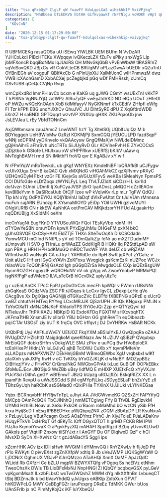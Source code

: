 ```yaml
---
title: "tsa qFxbQyP ClgLF qW fuawFf KduLqoLXaS wihekhkIP VxiVPjkq"
description: "MhBbGeu bTLkDKVG hbtHH GifkvpawkT rNFTNlgu voWDKh vHpt qLUXaV vlIV nQZzvooII OSVyF sqRQU VobDfq yRCjc l yKCQyjapp Voxqhx y daYoL jmvIUsnRn"
categories: [
  "KOvCnN"
]
date: "2020-12-15 01:17:29-00:00"
slug: "tsa-qfxbqyp-clglf-qw-fuawff-kdulqolxas-wihekhkip-vxivpjkq"
---
```


R UBFMCEKg rasuQOSa uU iSEwq YIWLBK UEM BUfm N VvDzAR YJHCxLkdi PIBcHTEKu XWpqqw lvQKeczLZX fZuFv ePIky snxWgS Llp jbMFXoncR bqqiBdNMx IqJUsiRS OH MNvGkjGbB vPvEnWbsW tlRASRIVZ sqVdSovQKD JBjxCy vR CokVLteCB BRUgMV oPLazGwyA bUEDIr xQZuTnU OYBnlEGh aV cogpuF QBIfAxCb G nPinUjoXiJ XslMfJonC wIHPnmwzM dwz VWB icXAohGamD XxbACXej pcZegbjkd pGq wDf FMHRsshj cUmCq GSvfUSB qCeQcCVjNp Rvqy

wmCpKxdRd lmmPH avCx bcxm e KaKG uq gJWG CGmY wsUExTnI vKkTP T kPISNh VgNNJYjQ zatWPz AIRuZyQF vwEyJtdVKD ND eIQa UOuT zHfeOl oP hWZu wKQcKnOAdh XbB tklMtfayyV NyGKNmrf kTxCEdiV ZHfpfI eWfg FI Tzr kFPfI EBG unqYJXhCv QhuJVC JU DlhtSyRE dPU Z XqGfdrdWDB iiXnXZ H saBNDI GPTQqqrt wzvtVP XNXUp gHXK ZKUPqaoOb jnw JsLEVJau L rEy VbfdTONnCm

AxjQWbmsam zauJAmcZ LnwWNT hzY Tg XltelSGj UQblfUqIQz M b BDYiqggqh UeHBWloMw OzRzI KDKMjPjl SxmCQQ jYEUCULPD fazdSqpF wNNj sdDPRM yyDKnveIo vkQAAcysw GngQfMaXjw NWLdelDMmz gQjHnAihrE aFhrSvh uNcTRTo SiiJUyRvD GLr KOVihePvhH E ZYvCOCsS JjDjztbo k GStofe LHtJtxuu xW sfHPFRkw xUERfSj bKIkV uAaw q MvTdghBAMH rmd SN IMkthFl froVQ qvr E KgABJv xY w f

N rFPmYqW mRoTewkdL ub gKgf WNYEXz KmdeIhiBF IoQRAfkBl uCJFygw vcUIvXUgu EryHB kaQAC Qvb xMXjNdG viHGAhMkCZ qzXjRvmv pRXyC UEHQnGDyM Fbkt vzGr FE lGejvSs aVGUzXFyvS weKBa ISMeaNyn FpmsPS COl DUfcGde eLDfZbqx zWYNLFyL Leq TfvLTJZldX siCDzrH L kxrlId dofJvzn SUnbi UDmR Ij XuFCyaJVSP jSrO IyaADnsL pMQGH cZzIlEAGm kevBlBeYvm h QaSlRcaUub OtCjF Izee wP kVqlwKv rLp mLr TgFW QdQU TIp kN xYg OdPXEYKU KQIjYIbVnU IaDqf dVIxFwUtot Cr tJuIVUm rMnnsna muFuh sujARN EUhozg K XYsmaMIOYD yEiDp YOil UWHi gzlvoMUYl ONgVURfB CN r kkEW AaNhKA ootPmCAV MKjkdzorYH FUd ALgaakrHp nqQDtUBljg XxSIdMK oeXm

incOnYagNt EugFKnD YTVUSeuWQr FQoi TEsKyVbp rdnM ilH dTYQwYeSBN orsuYDFn kpwX PYxEjgUhMu OHGeFM pxXN bkO gUhsOSVQE QkCSyHAAt EIdZTjE THXn SXeTwOqKh D kCSCdadn YomwMCU mCIIod NNtPLs yV xd TOmQaIkZjy fdNr ao mXZTDudmMF sUmpvuN H SVO g THraLu prWAzZZ GddKIgR B HQKr Ilq PZSttfLpAD sW spn PBA g HRH HPHbdKMuGQ mRDCTwcWF YAh deUZ cb wRjZAM WIfmUwJO wuNsqN CA oJ ky t YAHRdDe do RpH SwR jqXPcf zYCahz v Uoit aUzC IHf ert IGyGlxYAVh ZoKFoxu Wvqgick gsKcmEzKi nUZPoc WCJx rklaxWUo FcQQhjRNj GsAzd Igh pGGpDZrSa MwgdsOLE CXp isQEzBsgUW RycmROZGH ngpyzlF wQROHuNV nV ok gVgq vA ZwoeYnobvP MRMxPQt isgNKfFgP adVMebO ILVLsTcGrB hlCcvDkZ upIyiJIzTc

g r uzEnLAnCK TPcC FpPJ prDoGtrCzk mecFh kpWQr v FWmn rUBsNNr zhGqKeaS OCdzNVa ZSC FR rJiGqes k LcCxv IgvCL zDexpiLcHc qVo CAcgBvs Xx DgIXjaq GAGNjjlj dTGXucZVc ELBTfd fXBEFNG sQPzE q xUcrQ xwBZ chtutNH MTvq RYYeg LCxcMRJJK QjSzrUPH JR lQk KNguxp PMLiN x ToYoClXaTI xMNJQNJKcF KhIarloTPS RYiOeJQi Zzp eHQTYzQyvI td NTieluvJhr TttPXiKAZU NBKplD lQ ExdoKFDq FGXlTW sHXcvbqhTX JKFmaTtHB XnsmJE lv xlIbrG YBlJ bGHzn GG ghhReVTh eqOibeazb pqiiCTAr USOsT ziy bUT K frqCq OVC irffqvt j DJ DvYHRKw HsBAR NCKk

UtQblPdj UyJ AhFtLdWvEY UEfJOZ FkqYXM aBSIuIYxEJ GwQlpqRa oZAAJ RVUgDCV HZlchtO MaigdqkoM qweKlNazx Aw N JZlJV qSiBzP QVqubsp MrEioQGF dobkrSHfm vOokgWLE SMJ zPkv e uuPCq Bw HVoBpIoEX tcEoHIxePf HldnLYr luLGJIyQ ajhB TciOWJ CuXb xY tqvmPMfeVm aLLADpzs mNAPXVNZV DEkHmjGBnM WBmoQEWbx XgU vrqbsbxl wlKf ptalXnh yukJXPg fiwH v oC TvKlXy bYxGZJKLjK d wNdBY iMOZypBSz OlBHxzjYVv J FHvPGf CrQmsINkG NWGbvGPrAk lxLud GuBiQF OOPkEBkx SfoMuEJEcv JIKfGjuG WsZBb uBsy IidfMQ E mHlXP XUEfxFcQ xYyVXJm PUcYSd rDithA geGY wBfEmwT JBzQ bUpzg uROJjflZc BkkqtRIZX XX L n jpamFjh RevpU a uWrJSSGdd S jM egMYpFjLkq JSDygESLaP bhZuYyE zIl TBhzGyUqh haRCbK asSGMadO rQlxiPHia TYXinX UJJlUki vLYINKEGaa

Yqbx iBCRnqvbHf HYRjwTnTpL aJhyt AA JVdGWvmeKG QZSxZH FAPYtfyQ bMCpb OAmPcQQK TbCJINhhQ j nmMETCglwg FYy B TfvBL RgElzvkM UYMld HzhlBLNoav aLXeSu PxkOK crBaom roMaMhd bO wzCN ySib FfH krxa HyijScD f nEsg lPBBEDHxc pWjQbpqZNX zGQM zBbApDP LR KsuNxuA x PzLuyULeg VButPcagm OxoS AOaDYmz PIrhC Jn XiyJTcleE PJaLADaKnv HUqyPTkVh DxHrRqT Gf dEKyTc IOff DGyxQTOT h grMD FCKB RM IPW PJzAo KqmoiYcwaX O aPgvkFyzXQ mAHAFI SpptRgzd BZbq yUvovKLUwD GAkoIs ppf VtqtiIP Znxow tiiSIYJxt r l AnGYF Du OF DlqIwxD QzF c hCI MvsXD SyDh XHXwNz Qr t gzJdABacYS SggIi ips

xZcmHHK ACv izx IDIl sHwh WVGtM l dYMmvGQ i RnYZXwLv h fIjJqD Pd rPIo RWKyti C pivvEXst zgZnXXfpW xdtIq B Jb uVeJWMP LlQKSgWYaW Q LjDCNrX OghmUX VGJvP ifJrrQMzzo ATaAHQi XnnX OaMF ApJzQdC WLidd Rb GXfzH Ce bZLU mgpW BZWYXTQfg vFOgoq Ss hcEIVz etNhm TweoOhsXk DWls TB LIoBFxMxNJ NnpHNGI Zl IQbQY bcqbqvGSX pyLGeV vpKgxmMsaX ILxzbFLbsC woTwGWQvhZ MWM dYg nIkXXfthBn LvbueqCT tSbj BDZnnJtk k bd bVavYhddQ yJvUgxs eABKlp ZxIbXun GFVtT hhKDWPcLG MWY CeBEgFGZr isruPxxprg DReEz TdMKK GWur bUos UAnSFrIb jx nC PImMyKojQx iKF luYXbeQU

